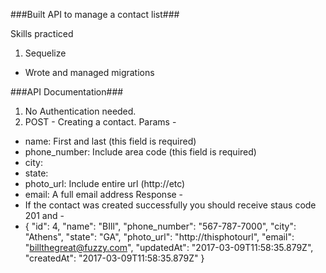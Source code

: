 ###Built API to manage a contact list###

Skills practiced

1. Sequelize
  * Wrote and managed migrations


###API Documentation###

1. No Authentication needed.
2. POST - Creating a contact.
Params -
  * name: First and last (this field is required)
  * phone_number: Include area code (this field is required)
  * city:
  * state:
  * photo_url: Include entire url (http://etc)
  * email: A full email address
Response -
  * If the contact was created successfully you should receive staus code 201 and -
  * {
  "id": 4,
  "name": "BIll",
  "phone_number": "567-787-7000",
  "city": "Athens",
  "state": "GA",
  "photo_url": "http://thisphotourl",
  "email": "billthegreat@fuzzy.com",
  "updatedAt": "2017-03-09T11:58:35.879Z",
  "createdAt": "2017-03-09T11:58:35.879Z"
  }
